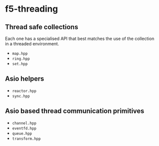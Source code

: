 # f5-threading


## Thread safe collections

Each one has a specialised API that best matches the use of the collection in a threaded environment.

* `map.hpp`
* `ring.hpp`
* `set.hpp`


## Asio helpers

* `reactor.hpp`
* `sync.hpp`


## Asio based thread communication primitives

* `channel.hpp`
* `eventfd.hpp`
* `queue.hpp`
* `transform.hpp`

